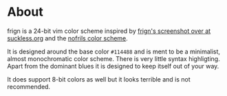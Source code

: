 # About
frign is a 24-bit vim color scheme inspired by [frign's screenshot over at suckless.org](https://st.suckless.org/screenshots/frign-2016.png) and the [nofrils color scheme](https://github.com/robertmeta/nofrils).

It is designed around the base color `#114488` and is ment to be a minimalist,
almost monochromatic color scheme. There is very little syntax highligting.
Apart from the dominant blues it is designed to keep itself out of your way.

It does support 8-bit colors as well but it looks terrible and is not
recommended.
